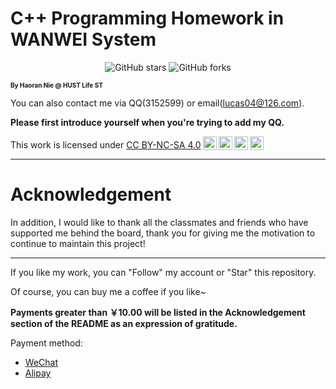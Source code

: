 # C++ Programming Homework in WANWEI System

<center>
  <img src="https://img.shields.io/github/stars/lucas04-nhr/ProgrammingHomework.svg" alt="GitHub stars" href="https://github.com//lucas04-nhr/ProgrammingHomework/stargazers"/>
  <img src="https://img.shields.io/github/forks/lucas04-nhr/ProgrammingHomework.svg" alt="GitHub forks" href="https://github.com/lucas04-nhr/ProgrammingHomework/network/members"/>
</center>

<font size = 1>**By Haoran Nie @ HUST Life ST**</font>

You can also contact me via QQ(3152599) or email(lucas04@126.com). 

**Please first introduce yourself when you're trying to add my QQ.**

<p xmlns:cc="http://creativecommons.org/ns#" >This work is licensed under <a href="http://creativecommons.org/licenses/by-nc-sa/4.0/?ref=chooser-v1" target="_blank" rel="license noopener noreferrer" style="display:inline-block;">CC BY-NC-SA 4.0<img style="height:22px!important;margin-left:3px;vertical-align:text-bottom;" src="https://mirrors.creativecommons.org/presskit/icons/cc.svg?ref=chooser-v1"><img style="height:22px!important;margin-left:3px;vertical-align:text-bottom;" src="https://mirrors.creativecommons.org/presskit/icons/by.svg?ref=chooser-v1"><img style="height:22px!important;margin-left:3px;vertical-align:text-bottom;" src="https://mirrors.creativecommons.org/presskit/icons/nc.svg?ref=chooser-v1"><img style="height:22px!important;margin-left:3px;vertical-align:text-bottom;" src="https://mirrors.creativecommons.org/presskit/icons/sa.svg?ref=chooser-v1"></a></p>

---

# **Acknowledgement**

In addition, I would like to thank all the classmates and friends who have supported me behind the board, thank you for giving me the motivation to continue to maintain this project!

---

If you like my work, you can "Follow" my account or "Star" this repository. 

Of course, you can buy me a coffee if you like~

**Payments greater than ￥10.00 will be listed in the Acknowledgement section of the README as an expression of gratitude.**

Payment method:

- [WeChat](./image/WeChat.jpg)
- [Alipay](./image/Alipay.jpg)
